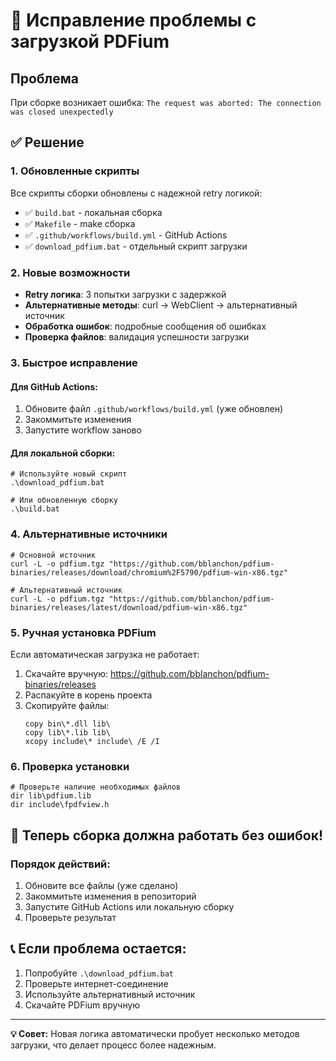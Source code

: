 # 🔧 Исправление проблемы с загрузкой PDFium

## Проблема
При сборке возникает ошибка: `The request was aborted: The connection was closed unexpectedly`

## ✅ Решение

### 1. Обновленные скрипты
Все скрипты сборки обновлены с надежной retry логикой:
- ✅ `build.bat` - локальная сборка
- ✅ `Makefile` - make сборка
- ✅ `.github/workflows/build.yml` - GitHub Actions
- ✅ `download_pdfium.bat` - отдельный скрипт загрузки

### 2. Новые возможности
- **Retry логика**: 3 попытки загрузки с задержкой
- **Альтернативные методы**: curl → WebClient → альтернативный источник
- **Обработка ошибок**: подробные сообщения об ошибках
- **Проверка файлов**: валидация успешности загрузки

### 3. Быстрое исправление

#### Для GitHub Actions:
1. Обновите файл `.github/workflows/build.yml` (уже обновлен)
2. Закоммитьте изменения
3. Запустите workflow заново

#### Для локальной сборки:
```batch
# Используйте новый скрипт
.\download_pdfium.bat

# Или обновленную сборку
.\build.bat
```

### 4. Альтернативные источники
```batch
# Основной источник
curl -L -o pdfium.tgz "https://github.com/bblanchon/pdfium-binaries/releases/download/chromium%2F5790/pdfium-win-x86.tgz"

# Альтернативный источник
curl -L -o pdfium.tgz "https://github.com/bblanchon/pdfium-binaries/releases/latest/download/pdfium-win-x86.tgz"
```

### 5. Ручная установка PDFium
Если автоматическая загрузка не работает:

1. Скачайте вручную: https://github.com/bblanchon/pdfium-binaries/releases
2. Распакуйте в корень проекта
3. Скопируйте файлы:
   ```batch
   copy bin\*.dll lib\
   copy lib\*.lib lib\
   xcopy include\* include\ /E /I
   ```

### 6. Проверка установки
```batch
# Проверьте наличие необходимых файлов
dir lib\pdfium.lib
dir include\fpdfview.h
```

## 🚀 Теперь сборка должна работать без ошибок!

### Порядок действий:
1. Обновите все файлы (уже сделано)
2. Закоммитьте изменения в репозиторий
3. Запустите GitHub Actions или локальную сборку
4. Проверьте результат

## 📞 Если проблема остается:
1. Попробуйте `.\download_pdfium.bat`
2. Проверьте интернет-соединение
3. Используйте альтернативный источник
4. Скачайте PDFium вручную

---

**💡 Совет:** Новая логика автоматически пробует несколько методов загрузки, что делает процесс более надежным. 